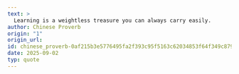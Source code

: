 ```yaml
---
text: >
  Learning is a weightless treasure you can always carry easily.
author: Chinese Proverb
origin: "1"
origin_url: 
id: chinese_proverb-0af215b3e5776495fa2f393c95f5163c62034853f64f349c87918ad5e2b61c50
date: 2025-09-02
typ: quote
---
```

